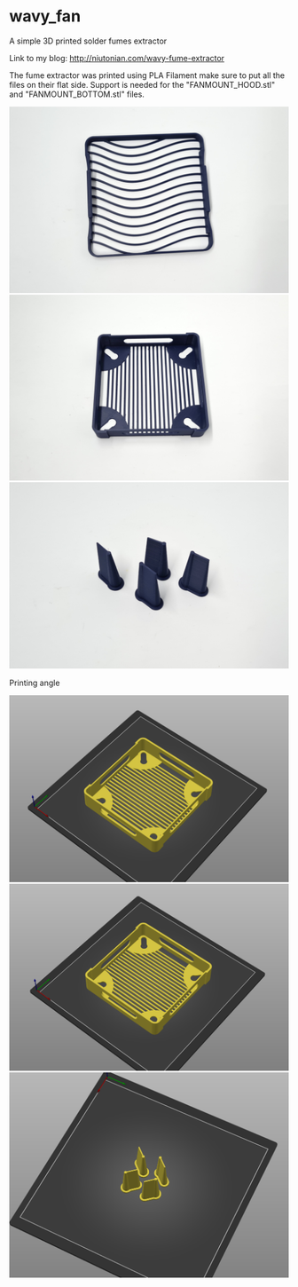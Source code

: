 # wavy_fan
A simple 3D printed solder fumes extractor

Link to my blog: http://niutonian.com/wavy-fume-extractor

The fume extractor was printed using PLA Filament make sure to put all the files on their flat side.
Support is needed for the "FANMOUNT_HOOD.stl" and "FANMOUNT_BOTTOM.stl" files.

![alt text](https://github.com/Niutonian/wavy_fan/blob/main/ASSEMBLY/FRONT.jpg?raw=true)
![alt text](https://github.com/Niutonian/wavy_fan/blob/main/ASSEMBLY/BACK.jpg?raw=true)
![alt text](https://github.com/Niutonian/wavy_fan/blob/main/ASSEMBLY/FEET.jpg?raw=true)

Printing angle

![alt text](https://github.com/Niutonian/wavy_fan/blob/main/ASSEMBLY/wavy_a.png?raw=true)
![alt text](https://github.com/Niutonian/wavy_fan/blob/main/ASSEMBLY/wavy_b.png?raw=true)
![alt text](https://github.com/Niutonian/wavy_fan/blob/main/ASSEMBLY/wavy_c.png?raw=true)





